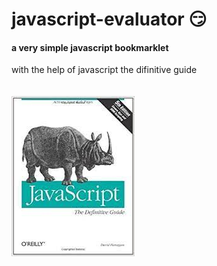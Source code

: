 # javascript-evaluator 😏                               
#### a very simple javascript bookmarklet 
 
with the help of javascript the difinitive guide<br/><br/><br/>
![difinitive guide](download.jpg)
